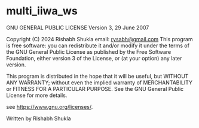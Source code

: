 # multi_iiwa_ws

GNU GENERAL PUBLIC LICENSE
Version 3, 29 June 2007

Copyright (C) 2024 Rishabh Shukla
email: rysabh@gmail.com
This program is free software: you can redistribute it and/or modify
it under the terms of the GNU General Public License as published by
the Free Software Foundation, either version 3 of the License, or
(at your option) any later version.

This program is distributed in the hope that it will be useful,
but WITHOUT ANY WARRANTY; without even the implied warranty of
MERCHANTABILITY or FITNESS FOR A PARTICULAR PURPOSE.  See the
GNU General Public License for more details.

see <https://www.gnu.org/licenses/>.

Written by Rishabh Shukla
